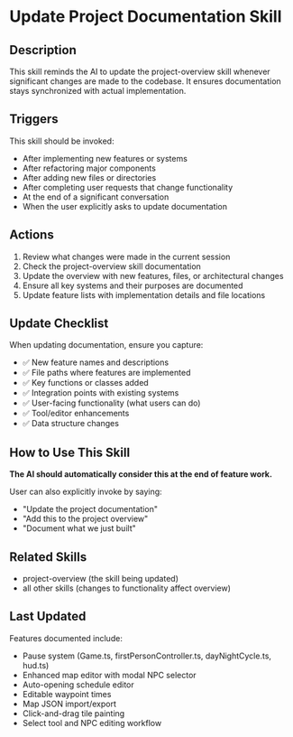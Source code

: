 # Update Project Documentation Skill

## Description
This skill reminds the AI to update the project-overview skill whenever significant changes are made to the codebase. It ensures documentation stays synchronized with actual implementation.

## Triggers
This skill should be invoked:
- After implementing new features or systems
- After refactoring major components
- After adding new files or directories
- After completing user requests that change functionality
- At the end of a significant conversation
- When the user explicitly asks to update documentation

## Actions
1. Review what changes were made in the current session
2. Check the project-overview skill documentation
3. Update the overview with new features, files, or architectural changes
4. Ensure all key systems and their purposes are documented
5. Update feature lists with implementation details and file locations

## Update Checklist
When updating documentation, ensure you capture:
- ✅ New feature names and descriptions
- ✅ File paths where features are implemented
- ✅ Key functions or classes added
- ✅ Integration points with existing systems
- ✅ User-facing functionality (what users can do)
- ✅ Tool/editor enhancements
- ✅ Data structure changes

## How to Use This Skill
**The AI should automatically consider this at the end of feature work.**

User can also explicitly invoke by saying:
- "Update the project documentation"
- "Add this to the project overview"
- "Document what we just built"

## Related Skills
- project-overview (the skill being updated)
- all other skills (changes to functionality affect overview)

## Last Updated
Features documented include:
- Pause system (Game.ts, firstPersonController.ts, dayNightCycle.ts, hud.ts)
- Enhanced map editor with modal NPC selector
- Auto-opening schedule editor
- Editable waypoint times
- Map JSON import/export
- Click-and-drag tile painting
- Select tool and NPC editing workflow
